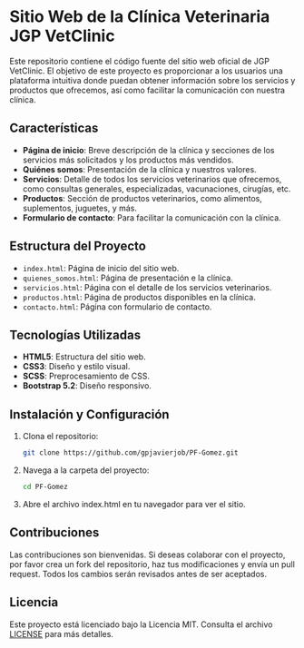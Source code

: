 # Sitio Web de la Clínica Veterinaria JGP VetClinic

Este repositorio contiene el código fuente del sitio web oficial de JGP VetClinic. El objetivo de este proyecto es proporcionar a los usuarios una plataforma intuitiva donde puedan obtener información sobre los servicios y productos que ofrecemos, así como facilitar la comunicación con nuestra clínica.

## Características

- **Página de inicio**: Breve descripción de la clínica y secciones de los servicios más solicitados y los productos más vendidos.
- **Quiénes somos**: Presentación de la clínica y nuestros valores.
- **Servicios**: Detalle de todos los servicios veterinarios que ofrecemos, como consultas generales, especializadas, vacunaciones, cirugías, etc.
- **Productos**: Sección de productos veterinarios, como alimentos, suplementos, juguetes, y más.
- **Formulario de contacto**: Para facilitar la comunicación con la clínica.

## Estructura del Proyecto

- `index.html`: Página de inicio del sitio web.
- `quienes_somos.html`: Página de presentación e la clínica.
- `servicios.html`: Página con el detalle de los servicios veterinarios.
- `productos.html`: Página de productos disponibles en la clínica.
- `contacto.html`: Página con formulario de contacto.

## Tecnologías Utilizadas

- **HTML5**: Estructura del sitio web.
- **CSS3**: Diseño y estilo visual.
- **SCSS**: Preprocesamiento de CSS.
- **Bootstrap 5.2**: Diseño responsivo.

## Instalación y Configuración

1. Clona el repositorio:
   ```bash
   git clone https://github.com/gpjavierjob/PF-Gomez.git

2. Navega a la carpeta del proyecto:
   ```bash
   cd PF-Gomez

3. Abre el archivo index.html en tu navegador para ver el sitio.

## Contribuciones

Las contribuciones son bienvenidas. Si deseas colaborar con el proyecto, por favor crea un fork del repositorio, haz tus modificaciones y envía un pull request. Todos los cambios serán revisados antes de ser aceptados.

## Licencia

Este proyecto está licenciado bajo la Licencia MIT. Consulta el archivo [LICENSE](LICENSE) para más detalles.
